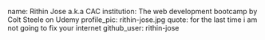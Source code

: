 name: Rithin Jose a.k.a CAC
institution: The web development bootcamp by Colt Steele on Udemy
profile_pic: rithin-jose.jpg
quote: for the last time i am not going to fix your internet
github_user: rithin-jose
